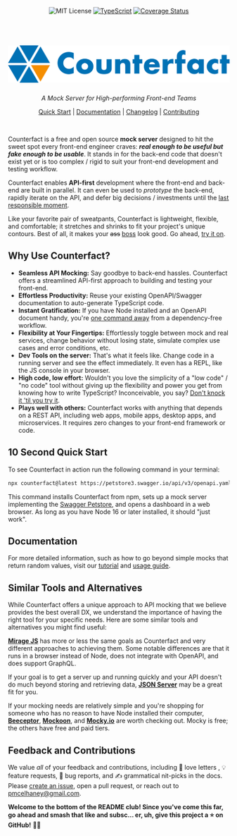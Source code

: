 <div align="center"  markdown="1">

![MIT License](https://img.shields.io/badge/license-MIT-blue) [![TypeScript](./typescript-badge.png)](https://github.com/ellerbrock/typescript-badges/) [![Coverage Status](https://coveralls.io/repos/github/pmcelhaney/counterfact/badge.svg)](https://coveralls.io/github/pmcelhaney/counterfact)

</div>

<br>

<div align="center" markdown="1">

<h1><img src="./counterfact.svg" alt="Counterfact"></h1>

_A Mock Server for High-performing Front-end Teams_

[Quick Start](./docs/quick-start.md) | [Documentation](./docs/usage.md) | [Changelog](./CHANGELOG.md) | [Contributing](./CONTRIBUTING.md)

</div>

<br>

Counterfact is a free and open source **mock server** designed to hit the sweet spot every front-end engineer craves: **_real enough to be useful but fake enough to be usable_**. It stands in for the back-end code that doesn't exist yet or is too complex / rigid to suit your front-end development and testing workflow.

Counterfact enables **API-first** development where the front-end and back-end are built in parallel. It can even be used to _prototype_ the back-end, rapidly iterate on the API, and defer big decisions / investments until the [last responsible moment](https://blog.codinghorror.com/the-last-responsible-moment/).

Like your favorite pair of sweatpants, Counterfact is lightweight, flexible, and comfortable; it stretches and shrinks to fit your project's unique contours. Best of all, it makes your <del>ass</del> <ins>boss</ins> look good. Go ahead, [try it on](./docs/quick-start.md).

## Why Use Counterfact?

- **Seamless API Mocking:** Say goodbye to back-end hassles. Counterfact offers a streamlined API-first approach to building and testing your front-end.
- **Effortless Productivity:** Reuse your existing OpenAPI/Swagger documentation to auto-generate TypeScript code.
- **Instant Gratification:** If you have Node installed and an OpenAPI document handy, you're [one command away](./docs/quick-start.md) from a dependency-free workflow.
- **Flexibility at Your Fingertips:** Effortlessly toggle between mock and real services, change behavior without losing state, simulate complex use cases and error conditions, etc.
- **Dev Tools on the server:** That's what it feels like. Change code in a running server and see the effect immediately. It even has a REPL, like the JS console in your browser.
- **High code, low effort:** Wouldn't you love the simplicity of a "low code" / "no code" tool without giving up the flexibility and power you get from knowing how to write TypeScript? Inconceivable, you say? [Don't knock it 'til you try it](./docs/quick-start.md).
- **Plays well with others:** Counterfact works with anything that depends on a REST API, including web apps, mobile apps, desktop apps, and microservices. It requires zero changes to your front-end framework or code.

## 10 Second Quick Start

To see Counterfact in action run the following command in your terminal:

```sh copy
npx counterfact@latest https://petstore3.swagger.io/api/v3/openapi.yaml api
```

This command installs Counterfact from npm, sets up a mock server implementing the [Swagger Petstore](https://petstore.swagger.io/), and opens a dashboard in a web browser. As long as you have Node 16 or later installed, it should "just work".

## Documentation

For more detailed information, such as how to go beyond simple mocks that return random values, visit our [tutorial](./docs/quick-start.md) and [usage guide](./docs/usage.md).

## Similar Tools and Alternatives

While Counterfact offers a unique approach to API mocking that we believe provides the best overall DX, we understand the importance of having the right tool for your specific needs. Here are some similar tools and alternatives you might find useful:

[**Mirage JS**](https://miragejs.com/) has more or less the same goals as Counterfact and very different approaches to achieving them. Some notable differences are that it runs in a browser instead of Node, does not integrate with OpenAPI, and does support GraphQL.

If your goal is to get a server up and running quickly and your API doesn't do much beyond storing and retrieving data, [**JSON Server**](https://github.com/typicode/json-server) may be a great fit for you.

If your mocking needs are relatively simple and you're shopping for someone who has no reason to have Node installed their computer, [**Beeceptor**](https://beeceptor.com/), [**Mockoon**](https://mockoon.com/), and [**Mocky.io**](https://www.mocky.io/) are worth checking out. Mocky is free; the others have free and paid tiers.

## Feedback and Contributions

We value _all_ of your feedback and contributions, including 💌 love letters , 💡 feature requests, 🐞 bug reports, and ✍️ grammatical nit-picks in the docs. Please [create an issue](https://github.com/pmcelhaney/counterfact/issues/new), open a pull request, or reach out to <pmcelhaney@gmail.com>.

**Welcome to the bottom of the README club! Since you've come this far, go ahead and smash that like and subsc… er, uh, give this project a ⭐️ on GitHub!** 🙏🏼
